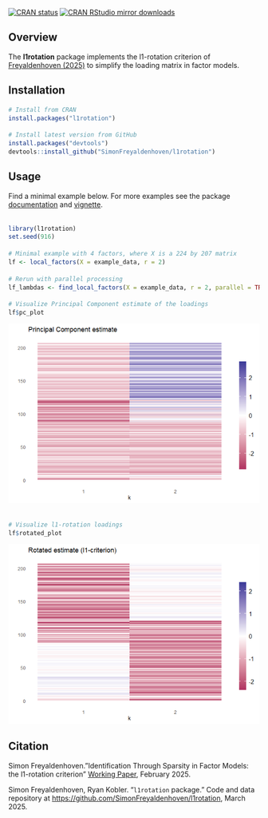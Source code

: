 
<!-- badges: start -->

[![CRAN
status](https://www.r-pkg.org/badges/version/l1rotation)](https://CRAN.R-project.org/package=l1rotation)
[![CRAN RStudio mirror
downloads](https://cranlogs.r-pkg.org/badges/grand-total/l1rotation)](https://r-pkg.org/pkg/l1rotation)
<!-- badges: end -->

## Overview

The **l1rotation** package implements the l1-rotation criterion of [Freyaldenhoven (2025)](https://simonfreyaldenhoven.github.io/papers/factor_rotation.pdf) to simplify the loading matrix in factor models.


## Installation

``` r
# Install from CRAN
install.packages("l1rotation")

# Install latest version from GitHub
install.packages("devtools")
devtools::install_github("SimonFreyaldenhoven/l1rotation")
```

## Usage

Find a minimal example below. For more examples see the package
[documentation](https://cran.r-project.org/package=l1rotation/l1rotation.pdf)
and
[vignette](https://cran.r-project.org/package=l1rotation/vignettes/documentation.html).

``` r

library(l1rotation)
set.seed(916) 

# Minimal example with 4 factors, where X is a 224 by 207 matrix
lf <- local_factors(X = example_data, r = 2)

# Rerun with parallel processing
lf_lambdas <- find_local_factors(X = example_data, r = 2, parallel = TRUE, n_cores = 10)

# Visualize Principal Component estimate of the loadings
lf$pc_plot
```

![](man/figures/README-example-1.png)<!-- -->

``` r

# Visualize l1-rotation loadings
lf$rotated_plot
```

![](man/figures/README-example-2.png)<!-- -->

## Citation

Simon Freyaldenhoven.”Identification Through Sparsity in Factor Models:
the l1-rotation criterion” [Working
Paper](https://simonfreyaldenhoven.github.io/papers/factor_rotation.pdf),
February 2025.

Simon Freyaldenhoven, Ryan Kobler. “`l1rotation` package.” Code and data
repository at <https://github.com/SimonFreyaldenhoven/l1rotation>, March
2025.
